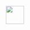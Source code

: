 <img src="https://res.cloudinary.com/clarapardo/image/upload/v1672052565/Frame_1_braqtn.png" align="right" style="width: 50px"/>
